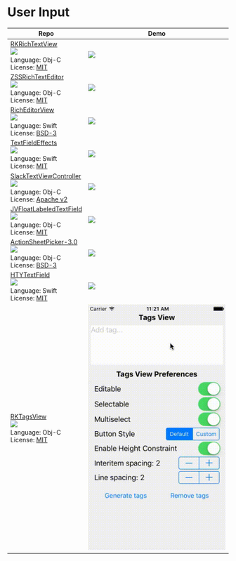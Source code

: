 User Input
==========
Repo | Demo
--- | ---
[RKRichTextView](https://github.com/ren6/RKRichTextView) <br> [![](http://gh-btns.cjwirth.com/stars/ren6/RKRichTextView)](https://github.com/ren6/RKRichTextView/stargazers) <br> Language: Obj-C <br> License: [MIT][MIT] | <img src="/assets/RKRichTextView1.png">
[ZSSRichTextEditor](https://github.com/nnhubbard/ZSSRichTextEditor) <br> [![](http://gh-btns.cjwirth.com/stars/nnhubbard/ZSSRichTextEditor)](https://github.com/nnhubbard/ZSSRichTextEditor/stargazers) <br> Language: Obj-C <br> License: [MIT][MIT] | <img src="/assets/ZSSRichTextEditor1.gif">
[RichEditorView](https://github.com/cjwirth/RichEditorView) <br> [![](http://gh-btns.cjwirth.com/stars/cjwirth/RichEditorView)](https://github.com/cjwirth/RichEditorView/stargazers) <br> Language: Swift <br> License: [BSD-3][BSD-3] | <img src="/assets/RichEditorView1.gif">
[TextFieldEffects](https://github.com/raulriera/TextFieldEffects) <br> [![](http://gh-btns.cjwirth.com/stars/raulriera/TextFieldEffects)](https://github.com/raulriera/TextFieldEffects/stargazers) <br> Language: Swift <br> License: [MIT][MIT] | <img src="/assets/TextFieldEffects.gif">
[SlackTextViewController](https://github.com/slackhq/SlackTextViewController) <br> [![](http://gh-btns.cjwirth.com/stars/slackhq/SlackTextViewController)](https://github.com/slackhq/SlackTextViewController/stargazers) <br> Language: Obj-C <br> License: [Apache v2][Apache v2] | <img src="/assets/SlackTextViewController1.gif">
[JVFloatLabeledTextField](https://github.com/jverdi/JVFloatLabeledTextField) <br> [![](http://gh-btns.cjwirth.com/stars/jverdi/JVFloatLabeledTextField)](https://github.com/jverdi/JVFloatLabeledTextField/stargazers) <br> Language: Obj-C <br> License: [MIT][MIT] | <img src="/assets/JVFloatLabeledTextField1.gif" width="100%" >
[ActionSheetPicker-3.0](https://github.com/skywinder/ActionSheetPicker-3.0) <br> [![](http://gh-btns.cjwirth.com/stars/skywinder/ActionSheetPicker-3.0)](https://github.com/skywinder/ActionSheetPicker-3.0/stargazers) <br> Language: Obj-C <br> License: [BSD-3][BSD-3] | <img src="/assets/ActionSheetPicker3.gif">
[HTYTextField](https://github.com/hanton/HTYTextField) <br> [![](http://gh-btns.cjwirth.com/stars/hanton/HTYTextField)](https://github.com/hanton/HTYTextField/stargazers) <br> Language: Swift <br> License: [MIT][MIT] | <img src="/assets/HTYTextField1.gif">
[RKTagsView](https://github.com/kuler90/RKTagsView) <br> [![](http://gh-btns.cjwirth.com/stars/kuler90/RKTagsView)](https://github.com/kuler90/RKTagsView/stargazers) <br> Language: Obj-C <br> License: [MIT][MIT] | <img src="/assets/RKTagsView1.gif">

[MIT]: http://opensource.org/licenses/MIT
[Apache v2]: https://www.apache.org/licenses/LICENSE-2.0
[BSD-2]: http://opensource.org/licenses/BSD-2-Clause
[BSD-3]: http://opensource.org/licenses/BSD-3-Clause
[Unknown]: https://github.com/shu223/AnimatedTransitionGallery/issues/5